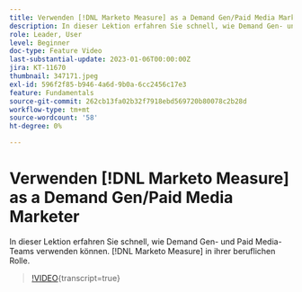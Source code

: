 ```yaml
---
title: Verwenden [!DNL Marketo Measure] as a Demand Gen/Paid Media Marketer
description: In dieser Lektion erfahren Sie schnell, wie Demand Gen- und Paid Media-Teams verwenden können. [!DNL Marketo Measure] in ihrer beruflichen Rolle.
role: Leader, User
level: Beginner
doc-type: Feature Video
last-substantial-update: 2023-01-06T00:00:00Z
jira: KT-11670
thumbnail: 347171.jpeg
exl-id: 596f2f85-b946-4a6d-9b0a-6cc2456c17e3
feature: Fundamentals
source-git-commit: 262cb13fa02b32f7918ebd569720b80078c2b28d
workflow-type: tm+mt
source-wordcount: '58'
ht-degree: 0%

---
```


# Verwenden [!DNL Marketo Measure] as a Demand Gen/Paid Media Marketer

In dieser Lektion erfahren Sie schnell, wie Demand Gen- und Paid Media-Teams verwenden können. [!DNL Marketo Measure] in ihrer beruflichen Rolle.

>[!VIDEO](https://video.tv.adobe.com/v/347171/?learn=on){transcript=true}
